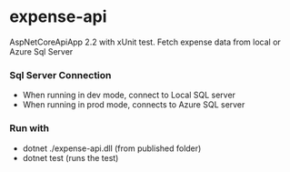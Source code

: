 # expense-api
AspNetCoreApiApp 2.2 with xUnit test. Fetch expense data from local or Azure Sql Server 

### Sql Server Connection
  * When running in dev mode, connect to Local SQL server
  * When running in prod mode, connects to Azure SQL server
  
### Run with
  * dotnet ./expense-api.dll  (from published folder)
  * dotnet test (runs the test)

